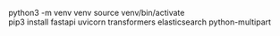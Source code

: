 python3 -m venv venv
source venv/bin/activate  
pip3 install fastapi uvicorn transformers elasticsearch python-multipart
